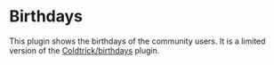 Birthdays
=========
This plugin shows the birthdays of the community users. It is a limited version of the [Coldtrick/birthdays](https://github.com/Coldtrick/birthdays) plugin.
